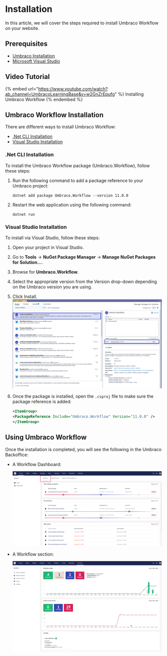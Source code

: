 # Installation

In this article, we will cover the steps required to install Umbraco Workflow on your website.

## Prerequisites

* [Umbraco Installation](../umbraco-cms/fundamentals/setup/install/)
* [Microsoft Visual Studio](https://visualstudio.microsoft.com/)

## Video Tutorial

{% embed url="https://www.youtube.com/watch?ab_channel=UmbracoLearningBase&v=w2GnZrEpufg" %}
Installing Umbraco Workflow
{% endembed %}

## Umbraco Workflow Installation

There are different ways to install Umbraco Workflow:

* [.Net CLI Installation](installing-workflow.md#net-cli-installation)
* [Visual Studio Installation](installing-workflow.md#visual-studio-installation)

### .Net CLI Installation

To install the Umbraco Workflow package (Umbraco.Workflow), follow these steps:

1. Run the following command to add a package reference to your Umbraco project:

   ```none
   dotnet add package Umbraco.Workflow --version 11.0.0
   ```

2. Restart the web application using the following command:

   ```none
   dotnet run
   ```

### Visual Studio Installation

To install via Visual Studio, follow these steps:

1. Open your project in Visual Studio.
2. Go to **Tools** -> **NuGet Package Manager** -> **Manage NuGet Packages for Solution...**.
3. Browse for **Umbraco.Workflow**.
4. Select the appropriate version from the Version drop-down depending on the Umbraco version you are using.
5. Click Install. ![VS Installation](images/VS_Installation.png)
6. Once the package is installed, open the `.csproj` file to make sure the package reference is added:

    ```xml
    <ItemGroup>
    <PackageReference Include="Umbraco.Workflow" Version="11.0.0" />
    </ItemGroup>
    ```

## Using Umbraco Workflow

Once the installation is completed, you will see the following in the Umbraco Backoffice:

* A Workflow Dashboard:

  ![Workflow dashboard](images/WorkflowDashboard_ContentSection.png)

* A Workflow section:

  ![Workflow section](images/workflow-section.png)
